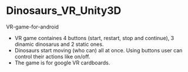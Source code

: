 # Dinosaurs_VR_Unity3D
 VR-game-for-android
- VR game containes 4 buttons (start, restart, stop and continue), 3 dinamic dinosarus and 2 static ones. 
- Dinosaurs start moving (who can) all at once. Using buttons user can control their actions like on/off. 
- The game is for google VR cardboards.
